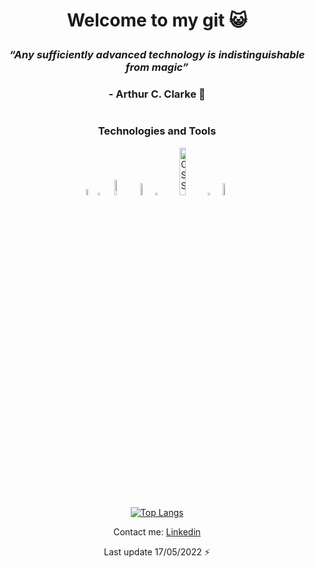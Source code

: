 # <p align="center"> Welcome to my git :smiley_cat: </p>

### <p align="center"> ***“Any sufficiently advanced technology is indistinguishable from magic”*** </p>
### <p align="center"> - Arthur C. Clarke :dizzy:</p>

#

### <p align="center"> **Technologies and Tools** </p>
<div align="center">

<a  href="https://www.cprogramming.com/"><img src="https://upload.wikimedia.org/wikipedia/commons/thumb/1/18/C_Programming_Language.svg/1200px-C_Programming_Language.svg.png" alt="C Language" width=5% heigth=5%></img></a>
<img src="https://images-wixmp-ed30a86b8c4ca887773594c2.wixmp.com/f/9c64cfe3-bb3b-4ae8-b5a6-d2f39d21ff87/d3jme6i-8c702ad4-4b7a-4763-9901-99f8b4f038b0.png/v1/fill/w_600,h_400,strp/fondo_transparente_png_by_imsnowbieber_d3jme6i-fullview.png?token=eyJ0eXAiOiJKV1QiLCJhbGciOiJIUzI1NiJ9.eyJzdWIiOiJ1cm46YXBwOjdlMGQxODg5ODIyNjQzNzNhNWYwZDQxNWVhMGQyNmUwIiwiaXNzIjoidXJuOmFwcDo3ZTBkMTg4OTgyMjY0MzczYTVmMGQ0MTVlYTBkMjZlMCIsIm9iaiI6W1t7ImhlaWdodCI6Ijw9NDAwIiwicGF0aCI6IlwvZlwvOWM2NGNmZTMtYmIzYi00YWU4LWI1YTYtZDJmMzlkMjFmZjg3XC9kM2ptZTZpLThjNzAyYWQ0LTRiN2EtNDc2My05OTAxLTk5ZjhiNGYwMzhiMC5wbmciLCJ3aWR0aCI6Ijw9NjAwIn1dXSwiYXVkIjpbInVybjpzZXJ2aWNlOmltYWdlLm9wZXJhdGlvbnMiXX0.Ymv-MHRcmXXpzmL3f0xZ0mCcyU85lCLnk0jbOnCO8Zg" width=1% heigth=1% ></img>
<a  href="https://www.java.com/es/"><img
src="https://www.manualweb.net/img/logos/java.png" alt="Java Language" width=8% heigth=8% display=flex></img></a> 
<a  href="https://www.python.org/"> <img src="https://upload.wikimedia.org/wikipedia/commons/thumb/1/1f/Python_logo_01.svg/800px-Python_logo_01.svg.png" alt="Python Language" width=7% heigth=7% ></img></a>
<img src="https://images-wixmp-ed30a86b8c4ca887773594c2.wixmp.com/f/9c64cfe3-bb3b-4ae8-b5a6-d2f39d21ff87/d3jme6i-8c702ad4-4b7a-4763-9901-99f8b4f038b0.png/v1/fill/w_600,h_400,strp/fondo_transparente_png_by_imsnowbieber_d3jme6i-fullview.png?token=eyJ0eXAiOiJKV1QiLCJhbGciOiJIUzI1NiJ9.eyJzdWIiOiJ1cm46YXBwOjdlMGQxODg5ODIyNjQzNzNhNWYwZDQxNWVhMGQyNmUwIiwiaXNzIjoidXJuOmFwcDo3ZTBkMTg4OTgyMjY0MzczYTVmMGQ0MTVlYTBkMjZlMCIsIm9iaiI6W1t7ImhlaWdodCI6Ijw9NDAwIiwicGF0aCI6IlwvZlwvOWM2NGNmZTMtYmIzYi00YWU4LWI1YTYtZDJmMzlkMjFmZjg3XC9kM2ptZTZpLThjNzAyYWQ0LTRiN2EtNDc2My05OTAxLTk5ZjhiNGYwMzhiMC5wbmciLCJ3aWR0aCI6Ijw9NjAwIn1dXSwiYXVkIjpbInVybjpzZXJ2aWNlOmltYWdlLm9wZXJhdGlvbnMiXX0.Ymv-MHRcmXXpzmL3f0xZ0mCcyU85lCLnk0jbOnCO8Zg" width=1% heigth=1% ></img>
<a  href="https://es.wikipedia.org/wiki/JavaScript"> <img src="https://programacionymas.com/images/tutoriales/desarrollo-web/html-css-js.png" alt="CSS, HTML y JavaScript" width=14% heigth=14%></img></a>
<img src="https://images-wixmp-ed30a86b8c4ca887773594c2.wixmp.com/f/9c64cfe3-bb3b-4ae8-b5a6-d2f39d21ff87/d3jme6i-8c702ad4-4b7a-4763-9901-99f8b4f038b0.png/v1/fill/w_600,h_400,strp/fondo_transparente_png_by_imsnowbieber_d3jme6i-fullview.png?token=eyJ0eXAiOiJKV1QiLCJhbGciOiJIUzI1NiJ9.eyJzdWIiOiJ1cm46YXBwOjdlMGQxODg5ODIyNjQzNzNhNWYwZDQxNWVhMGQyNmUwIiwiaXNzIjoidXJuOmFwcDo3ZTBkMTg4OTgyMjY0MzczYTVmMGQ0MTVlYTBkMjZlMCIsIm9iaiI6W1t7ImhlaWdodCI6Ijw9NDAwIiwicGF0aCI6IlwvZlwvOWM2NGNmZTMtYmIzYi00YWU4LWI1YTYtZDJmMzlkMjFmZjg3XC9kM2ptZTZpLThjNzAyYWQ0LTRiN2EtNDc2My05OTAxLTk5ZjhiNGYwMzhiMC5wbmciLCJ3aWR0aCI6Ijw9NjAwIn1dXSwiYXVkIjpbInVybjpzZXJ2aWNlOmltYWdlLm9wZXJhdGlvbnMiXX0.Ymv-MHRcmXXpzmL3f0xZ0mCcyU85lCLnk0jbOnCO8Zg" width=1% heigth=1% ></img> <a  href="https://www.adobe.com/es/products/photoshop.html">
<img src="https://img.icons8.com/color/480/adobe-photoshop--v1.png" alt="Adobe Photoshop" padding=100px width=7% heigth=7%></img></a>
 
</div>

##

<div align="center">
 
[![Top Langs](https://github-readme-stats.vercel.app/api/top-langs/?username=EugeniaMatto)](https://github.com/EugeniaMatto/github-readme-stats)



Contact me: [Linkedin](https://www.linkedin.com/in/maria-matto/) 

Last update 17/05/2022 :zap:

</div>
